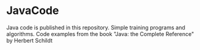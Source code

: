 # JavaCode

Java code is published in this repository. Simple training programs and algorithms. Code examples from the book "Java: the Complete Reference" by Herbert Schildt
